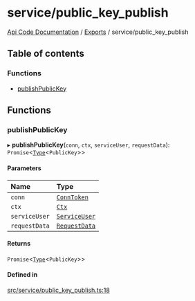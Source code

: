 # service/public\_key\_publish
 
[Api Code Documentation](../README.md) / [Exports](../modules.md) / service/public\_key\_publish

## Table of contents

### Functions

- [publishPublicKey](service_public_key_publish.md#publishpublickey)

## Functions

### publishPublicKey

▸ **publishPublicKey**(`conn`, `ctx`, `serviceUser`, `requestData`): `Promise`<[`Type`](result.md#type)<`PublicKey`\>\>

#### Parameters

| Name | Type |
| :------ | :------ |
| `conn` | [`ConnToken`](service_conn.md#conntoken) |
| `ctx` | [`Ctx`](../interfaces/lib_ctx.Ctx.md) |
| `serviceUser` | [`ServiceUser`](../interfaces/service_domain_organization_service_user.ServiceUser.md) |
| `requestData` | [`RequestData`](../interfaces/service_domain_organization_public_key_publish.RequestData.md) |

#### Returns

`Promise`<[`Type`](result.md#type)<`PublicKey`\>\>

#### Defined in

[src/service/public_key_publish.ts:18](https://github.com/openkfw/TruBudget/blob/a06c11b/api/src/service/public_key_publish.ts#L18)
